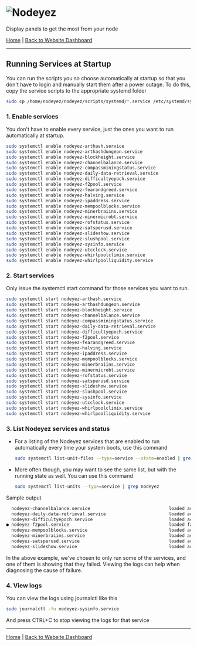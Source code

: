 # ![Nodeyez](../../../raw/branch/main/images/nodeyez.svg)
Display panels to get the most from your node

[Home](../README.md) | [Back to Website Dashboard](./install-5-websitedashboard.md) 

---

## Running Services at Startup

You can run the scripts you so choose automatically at startup so that you don't
have to login and manually start them after a power outage.  To do this, copy 
the service scripts to the appropriate systemd folder

   ```sh
   sudo cp /home/nodeyez/nodeyez/scripts/systemd/*.service /etc/systemd/system/
   ```

### 1. Enable services

You don't have to enable every service, just the ones you want to run 
automatically at startup.

   ```sh
   sudo systemctl enable nodeyez-arthash.service
   sudo systemctl enable nodeyez-arthashdungeon.service
   sudo systemctl enable nodeyez-blockheight.service
   sudo systemctl enable nodeyez-channelbalance.service
   sudo systemctl enable nodeyez-compassminingstatus.service
   sudo systemctl enable nodeyez-daily-data-retrieval.service
   sudo systemctl enable nodeyez-difficultyepoch.service
   sudo systemctl enable nodeyez-f2pool.service
   sudo systemctl enable nodeyez-fearandgreed.service
   sudo systemctl enable nodeyez-halving.service
   sudo systemctl enable nodeyez-ipaddress.service
   sudo systemctl enable nodeyez-mempoolblocks.service
   sudo systemctl enable nodeyez-minerbraiins.service
   sudo systemctl enable nodeyez-minermicrobt.service
   sudo systemctl enable nodeyez-rofstatus.service
   sudo systemctl enable nodeyez-satsperusd.service
   sudo systemctl enable nodeyez-slideshow.service
   sudo systemctl enable nodeyez-slushpool.service
   sudo systemctl enable nodeyez-sysinfo.service
   sudo systemctl enable nodeyez-utcclock.service
   sudo systemctl enable nodeyez-whirlpoolclimix.service
   sudo systemctl enable nodeyez-whirlpoolliquidity.service
   ```

### 2. Start services

Only issue the systemctl start command for those services you want to run.

   ```sh
   sudo systemctl start nodeyez-arthash.service
   sudo systemctl start nodeyez-arthashdungeon.service
   sudo systemctl start nodeyez-blockheight.service
   sudo systemctl start nodeyez-channelbalance.service
   sudo systemctl start nodeyez-compassminingstatus.service
   sudo systemctl start nodeyez-daily-data-retrieval.service
   sudo systemctl start nodeyez-difficultyepoch.service
   sudo systemctl start nodeyez-f2pool.service
   sudo systemctl start nodeyez-fearandgreed.service
   sudo systemctl start nodeyez-halving.service
   sudo systemctl start nodeyez-ipaddress.service
   sudo systemctl start nodeyez-mempoolblocks.service
   sudo systemctl start nodeyez-minerbraiins.service
   sudo systemctl start nodeyez-minermicrobt.service
   sudo systemctl start nodeyez-rofstatus.service
   sudo systemctl start nodeyez-satsperusd.service
   sudo systemctl start nodeyez-slideshow.service
   sudo systemctl start nodeyez-slushpool.service
   sudo systemctl start nodeyez-sysinfo.service
   sudo systemctl start nodeyez-utcclock.service
   sudo systemctl start nodeyez-whirlpoolclimix.service
   sudo systemctl start nodeyez-whirlpoolliquidity.service
   ```

### 3. List Nodeyez services and status

* For a listing of the Nodeyez services that are enabled to run automatically
  every time your system boots, use this command

   ```sh
   sudo systemctl list-unit-files --type=service --state=enabled | grep nodeyez
   ```

* More often though, you may want to see the same list, but with the running
  state as well.  You can use this command

   ```sh
   sudo systemctl list-units --type=service | grep nodeyez
   ```

Sample output

   ```c
     nodeyez-channelbalance.service                              loaded active running Image(s) for Lightning Channel Balances
     nodeyez-daily-data-retrieval.service                        loaded active running Retrieve background data for Nodeyez
     nodeyez-difficultyepoch.service                             loaded active running Image for Difficulty Epoch
   ● nodeyez-f2pool.service                                      loaded failed failed  Image for F2 Pool Mining Summary
     nodeyez-mempoolblocks.service                               loaded active running Image for Mempool Blocks
     nodeyez-minerbraiins.service                                loaded active running Image for Miner Status running Braiins
     nodeyez-satsperusd.service                                  loaded active running Image for Sats per USD
     nodeyez-slideshow.service                                   loaded active running Image Display Slideshow to Framebuffer
   ```

In the above example, we've chosen to only run some of the services, and one of
them is showing that they failed.  Viewing the logs can help when diagnosing
the cause of failure.

### 4. View logs

You can view the logs using journalctl like this

   ```sh
   sudo journalctl -fu nodeyez-sysinfo.service
   ```

And press CTRL+C to stop viewing the logs for that service


---

[Home](../README.md) | [Back to Website Dashboard](./install-5-websitedashboard.md) 

